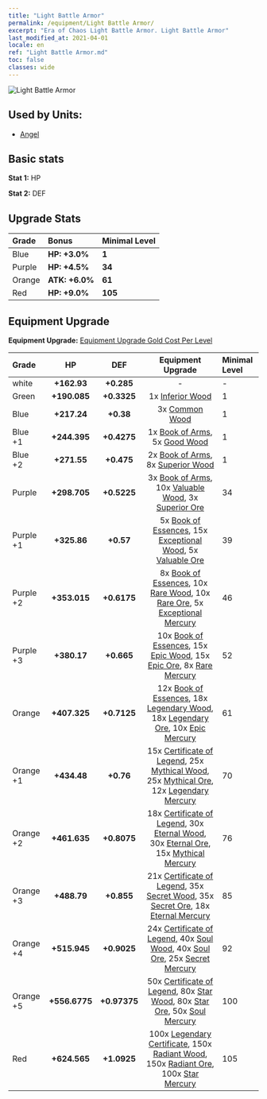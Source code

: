 ```yaml
---
title: "Light Battle Armor"
permalink: /equipment/Light Battle Armor/
excerpt: "Era of Chaos Light Battle Armor. Light Battle Armor"
last_modified_at: 2021-04-01
locale: en
ref: "Light Battle Armor.md"
toc: false
classes: wide
---
```


  ![Light Battle Armor](/images/e/e_1072.png)

## Used by Units:

* [Angel](/units/Angel/) 


## Basic stats
 **Stat 1:** HP

 **Stat 2:** DEF

## Upgrade Stats

  |     Grade    |   Bonus | Minimal Level | 
  |:-------------|:--------|:--------------| 
  | Blue | **HP: +3.0%** | **1** | 
  | Purple | **HP: +4.5%** | **34** | 
  | Orange | **ATK: +6.0%** | **61** | 
  | Red | **HP: +9.0%** | **105** | 


## Equipment Upgrade
 **Equipment Upgrade:** [Equipment Upgrade Gold Cost Per Level](/equipment/EquipmentUpgradeCostPerLevel/) 

  |          Grade      | HP | DEF | Equipment Upgrade | Minimal Level |
  |:--------------------|:---------:|:---------:|:----------------:|:--------------|
  | white | **+162.93** | **+0.285** | - | - |
  | Green | **+190.085** | **+0.3325** | 1x [Inferior Wood](/Items/mat_1/) | 1 |
  | Blue | **+217.24** | **+0.38** | 3x [Common Wood](/Items/mat_7/) | 1 |
  | Blue +1 | **+244.395** | **+0.4275** | 1x [Book of Arms](/Items/mat_18/), 5x [Good Wood](/Items/mat_13/) | 1 |
  | Blue +2 | **+271.55** | **+0.475** | 2x [Book of Arms](/Items/mat_25/), 8x [Superior Wood](/Items/mat_20/) | 1 |
  | Purple | **+298.705** | **+0.5225** | 3x [Book of Arms](/Items/mat_32/), 10x [Valuable Wood](/Items/mat_27/), 3x [Superior Ore](/Items/mat_19/) | 34 |
  | Purple +1 | **+325.86** | **+0.57** | 5x [Book of Essences](/Items/mat_39/), 15x [Exceptional Wood](/Items/mat_34/), 5x [Valuable Ore](/Items/mat_26/) | 39 |
  | Purple +2 | **+353.015** | **+0.6175** | 8x [Book of Essences](/Items/mat_46/), 10x [Rare Wood](/Items/mat_41/), 10x [Rare Ore](/Items/mat_40/), 5x [Exceptional Mercury](/Items/mat_35/) | 46 |
  | Purple +3 | **+380.17** | **+0.665** | 10x [Book of Essences](/Items/mat_53/), 15x [Epic Wood](/Items/mat_48/), 15x [Epic Ore](/Items/mat_47/), 8x [Rare Mercury](/Items/mat_42/) | 52 |
  | Orange | **+407.325** | **+0.7125** | 12x [Book of Essences](/Items/mat_60/), 18x [Legendary Wood](/Items/mat_55/), 18x [Legendary Ore](/Items/mat_54/), 10x [Epic Mercury](/Items/mat_49/) | 61 |
  | Orange +1 | **+434.48** | **+0.76** | 15x [Certificate of Legend](/Items/mat_67/), 25x [Mythical Wood](/Items/mat_62/), 25x [Mythical Ore](/Items/mat_61/), 12x [Legendary Mercury](/Items/mat_56/) | 70 |
  | Orange +2 | **+461.635** | **+0.8075** | 18x [Certificate of Legend](/Items/mat_74/), 30x [Eternal Wood](/Items/mat_69/), 30x [Eternal Ore](/Items/mat_68/), 15x [Mythical Mercury](/Items/mat_63/) | 76 |
  | Orange +3 | **+488.79** | **+0.855** | 21x [Certificate of Legend](/Items/mat_81/), 35x [Secret Wood](/Items/mat_76/), 35x [Secret Ore](/Items/mat_75/), 18x [Eternal Mercury](/Items/mat_70/) | 85 |
  | Orange +4 | **+515.945** | **+0.9025** | 24x [Certificate of Legend](/Items/mat_88/), 40x [Soul Wood](/Items/mat_83/), 40x [Soul Ore](/Items/mat_82/), 25x [Secret Mercury](/Items/mat_77/) | 92 |
  | Orange +5 | **+556.6775** | **+0.97375** | 50x [Certificate of Legend](/Items/mat_95/), 80x [Star Wood](/Items/mat_90/), 80x [Star Ore](/Items/mat_89/), 50x [Soul Mercury](/Items/mat_84/) | 100 |
  | Red | **+624.565** | **+1.0925** | 100x [Legendary Certificate](/Items/mat_102/), 150x [Radiant Wood](/Items/mat_97/), 150x [Radiant Ore](/Items/mat_96/), 100x [Star Mercury](/Items/mat_91/) | 105 |

